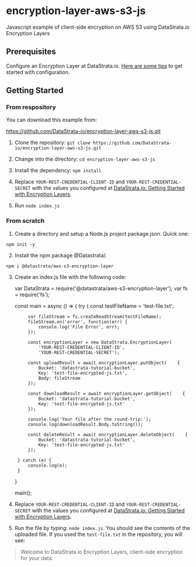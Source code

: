 # encryption-layer-aws-s3-js
Javascript example of client-side encryption on AWS S3 using DataStrata.io Encryption Layers

## Prerequisites

Configure an Encryption Layer at DataStrata.io. [Here are some tips](https://datastrata.io/encryption-layer-overview-and-getting-started/) to get started with configuration.

## Getting Started

### From respository

You can download this example from: 

https://github.com/DataStrata-io/encryption-layer-aws-s3-js.git

1. Clone the repository: `git clone https://github.com/DataStrata-io/encryption-layer-aws-s3-js.git`

2. Change into the directory: `cd encryption-layer-aws-s3-js`

3. Install the dependency: `npm install`

4. Replace `YOUR-REST-CREDENTIAL-CLIENT-ID` and `YOUR-REST-CREDENTIAL-SECRET` with the values you configured at [DataStrata.io: Getting Started with Encryption Layers](https://datastrata.io/encryption-layer-overview-and-getting-started/).

5. Run `node index.js`

### From scratch

1. Create a directory and setup a Node.js project package.json. Quick one: 

`npm init -y` 

2. Install the npm package @Datastrata/.

`npm i @datastrata/aws-s3-encryption-layer`

3. Create an index.js file with the following code:


    var DataStrata = require('@datastrata/aws-s3-encryption-layer');
    var fs = require('fs');
    
    const main = async () => {
        try {
            const testFileName = 'test-file.txt';
    
            var fileStream = fs.createReadStream(testFileName);
            fileStream.on('error', function(err) {
                console.log('File Error', err);
            });
    
            const encryptionLayer = new DataStrata.EncryptionLayer(
                'YOUR-REST-CREDENTIAL-CLIENT-ID',
                'YOUR-REST-CREDENTIAL-SECRET');
    
            const uploadResult = await encryptionLayer.putObject(    {
                Bucket: 'datastrata-tutorial-bucket',
                Key: 'test-file-encrypted-js.txt',
                Body: fileStream
            });
    
            const downloadResult = await encryptionLayer.getObject(    {
                Bucket: 'datastrata-tutorial-bucket',
                Key: 'test-file-encrypted-js.txt'
            });
    
            console.log('Your file after the round-trip:');
            console.log(downloadResult.Body.toString());
    
            const deleteResult = await encryptionLayer.deleteObject(    {
                Bucket: 'datastrata-tutorial-bucket',
                Key: 'test-file-encrypted-js.txt'
            });
    
        } catch (e) {
            console.log(e);
        }
    }
    
    main();

5. Replace `YOUR-REST-CREDENTIAL-CLIENT-ID` and `YOUR-REST-CREDENTIAL-SECRET` with the values you configured at [DataStrata.io: Getting Started with Encryption Layers](https://datastrata.io/encryption-layer-overview-and-getting-started/).


6. Run the file by typing: `node index.js`. You should see the contents of the uploaded file. If you used the `test-file.txt` in the repository, you will see:

> Welcome to DataStrata.io Encryption Layers, client-side encryption for your data.

